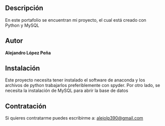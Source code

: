 ## Descripción
En este portafolio se encuentran mi proyecto, el cual está creado con Python y MySQL

## Autor
**Alejandro López Peña**

## Instalación
Este proyecto necesita tener instalado el software de anaconda y los archivos de python trabajarlos preferiblemente con spyder. Por otro lado, se necesita la instalación de MySQL para abrir la base de datos

## Contratación
Si quieres contratarme puedes escribirme a: alejolp390@gmail.com

